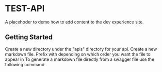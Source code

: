 # TEST-API #

A placehoder to demo how to add content to the dev experience site.

## Getting Started ##
Create a new directory under the "apis" directory for your api.
Create a new markdown file.  Prefix with <XX-> depending on which order you want the file to appear in 
To generate a markdown file directly from a swagger file use the following command:


